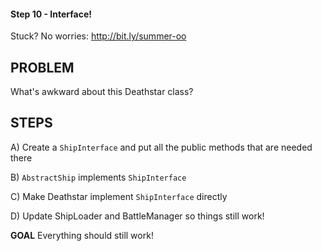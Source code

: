 #### Step 10 - Interface!
Stuck? No worries: http://bit.ly/summer-oo

## PROBLEM

What's awkward about this Deathstar class?

## STEPS

A) Create a `ShipInterface` and put all the public methods
that are needed there

B) `AbstractShip` implements `ShipInterface`

C) Make Deathstar implement `ShipInterface` directly

D) Update ShipLoader and BattleManager so things still work!

**GOAL**
Everything should still work!

